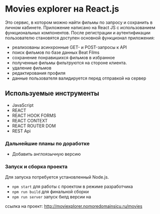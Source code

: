# Movies explorer на React.js

Это сервис, в котором можно найти фильмы по запросу и сохранить в личном кабинете.
Приложение написано на React JS с использованием функциональных компонентов. После регистрации и аутентификации пользователю становятся доступен основной функционал приложения:

- реализованы асинхронные GET- и POST-запросы к API
- поиск фильмов по базе данных Beat Films
- сохранение понравишихся фильмов в избранное
- полученные фильмы фильтруются на стороне клиента.
- удаление фильмов
- редактирования профиля
- данные пользователя валидируется перед отправкой на сервер

## Используемые инструменты

- JavaScript
- REACT
- REACT HOOK FORMS
- REACT CONTEXT
- REACT ROUTER DOM
- REST Api

### Дальнейшие планы по доработке

- Добавить англоязычную версию

### Запуск и сборка проекта

Для запуска потребуется установленный Node.js. 
- `npm start` для работы с проектом в режиме разработчика
- `npm run build` для финальной сборки
- `npm run server` запуск билд версии на

ссылка на проект: http://moviexplorer.nomoredomainsicu.ru/movies